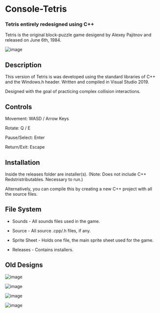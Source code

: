 # Console-Tetris

### Tetris entirely redesigned using C++

Tetris is the original block-puzzle game desigend by Alexey Pajitnov and released on June 6th, 1984.

![image](https://cdn.discordapp.com/attachments/474204104248524825/639240018103107614/unknown.png)


## Description

This version of Tetris is was developed using the standard libraries of C++ and the Windows.h header. Written and compiled in Visual Studio 2019. 

Designed with the goal of practicing complex collision interactions.

## Controls

Movement: WASD / Arrow Keys 

Rotate: Q / E

Pause/Select: Enter

Return/Exit: Escape

## Installation

Inside the releases folder are installer(s).  (Note: Does not include C++ Redstristributables. Necessary to run.)

Alternatively, you can compile this by creating a new C++ project with all the source files.

## File System

* Sounds - All sounds files used in the game.

* Source - All source .cpp/.h files, if any.

* Sprite Sheet - Holds one file, the main sprite sheet used for the game.

* Releases - Contains installers.

## Old Designs

![image](https://user-images.githubusercontent.com/44079959/61317725-987f6500-a7d1-11e9-9d16-eeb0b2f48b60.png)

![image](https://user-images.githubusercontent.com/44079959/59775479-4ce3a500-927f-11e9-8871-479e8500e695.png)

![image](https://cdn.discordapp.com/attachments/493866855363117057/549062700517294107/Gameplay-1.gif)

![image](https://i.gyazo.com/78e7d1d9312fa1079f582eb8abc5f326.gif)
